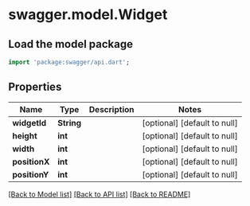 # swagger.model.Widget

## Load the model package
```dart
import 'package:swagger/api.dart';
```

## Properties
Name | Type | Description | Notes
------------ | ------------- | ------------- | -------------
**widgetId** | **String** |  | [optional] [default to null]
**height** | **int** |  | [optional] [default to null]
**width** | **int** |  | [optional] [default to null]
**positionX** | **int** |  | [optional] [default to null]
**positionY** | **int** |  | [optional] [default to null]

[[Back to Model list]](../README.md#documentation-for-models) [[Back to API list]](../README.md#documentation-for-api-endpoints) [[Back to README]](../README.md)


